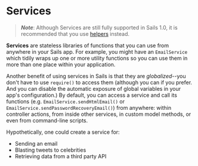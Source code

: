 # Services

> _**Note**_: Although Services are still fully supported in Sails 1.0, it is recommended that you use [helpers](https://sailsjs.com/documentation/concepts/helpers) instead.

**Services** are stateless libraries of functions that you can use from anywhere in your Sails app.  For example, you might have an `EmailService` which tidily wraps up one or more utility functions so you can use them in more than one place within your application.

Another benefit of using services in Sails is that they are *globalized*--you don't have to use `require()` to access them (although you can if you prefer.  And you can disable the automatic exposure of global variables in your app's configuration.)   By default, you can access a service and call its functions (e.g. `EmailService.sendHtmlEmail()` or `EmailService.sendPasswordRecoveryEmail()`) from anywhere: within controller actions, from inside other services, in custom model methods, or even from command-line scripts.

Hypothetically, one could create a service for:

- Sending an email
- Blasting tweets to celebrities
- Retrieving data from a third party API

<docmeta name="displayName" value="Services">
